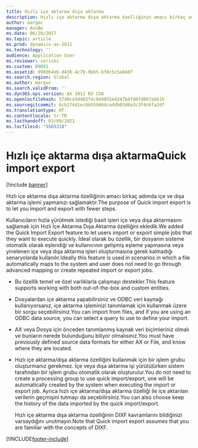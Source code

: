 ```yaml
---
title: Hızlı içe aktarma dışa aktarma
description: Hızlı içe aktarma dışa aktarma özelliğinin amacı birkaç adımda içe ve dışa aktarma işlemi yapmanızı sağlamaktır.
author: margoc
manager: AnnBe
ms.date: 06/20/2017
ms.topic: article
ms.prod: dynamics-ax-2012
ms.technology: ''
audience: Application User
ms.reviewer: sericks
ms.custom: 89041
ms.assetid: 990d64e6-d436-4c79-9bb5-bf8c5c5a048f
ms.search.region: Global
ms.author: margoc
ms.search.validFrom: ''
ms.dyn365.ops.version: AX 2012 R3 CU8
ms.openlocfilehash: 57d0ce9d483f4c849855e4247b4fd0fd067abb1b
ms.sourcegitcommit: 6cb174d1ec8b55946dca4db03d6a3c3f4c6fa2df
ms.translationtype: HT
ms.contentlocale: tr-TR
ms.lasthandoff: 03/09/2021
ms.locfileid: "5565318"
---
```

# <a name="quick-import-export"></a><span data-ttu-id="3b615-103">Hızlı içe aktarma dışa aktarma</span><span class="sxs-lookup"><span data-stu-id="3b615-103">Quick import export</span></span>

[!include [banner](../../includes/banner.md)]

<span data-ttu-id="3b615-104">Hızlı içe aktarma dışa aktarma özelliğinin amacı birkaç adımda içe ve dışa aktarma işlemi yapmanızı sağlamaktır.</span><span class="sxs-lookup"><span data-stu-id="3b615-104">The purpose of Quick import export is to let you import and export with fewer steps.</span></span>

<span data-ttu-id="3b615-105">Kullanıcıların hızla yürütmek istediği basit işleri içe veya dışa aktarmasını sağlamak için Hızlı İçe Aktarma Dışa Aktarma özelliğini ekledik.</span><span class="sxs-lookup"><span data-stu-id="3b615-105">We added the Quick Import Export feature to let users import or export simple jobs that they want to execute quickly.</span></span> <span data-ttu-id="3b615-106">İdeal olarak bu özellik, bir dosyanın sisteme otomatik olarak eşlendiği ve kullanıcının gelişmiş eşleme yapmasına veya yinelenen içe veya dışa aktarma işleri oluşturmasına gerek kalmadığı senaryolarda kullanılır.</span><span class="sxs-lookup"><span data-stu-id="3b615-106">Ideally this feature is used in scenarios in which a file automatically maps to the system and user does not need to go through advanced mapping or create repeated import or export jobs.</span></span>

- <span data-ttu-id="3b615-107">Bu özellik temel ve özel varlıklarla çalışmayı destekler.</span><span class="sxs-lookup"><span data-stu-id="3b615-107">This feature supports working with both out-of-the-box and custom entities.</span></span>
- <span data-ttu-id="3b615-108">Dosyalardan içe aktarma yapabilirsiniz ve ODBC veri kaynağı kullanıyorsanız, içe aktarma işleminizi tanımlamak için kullanmak üzere bir sorgu seçebilirsiniz.</span><span class="sxs-lookup"><span data-stu-id="3b615-108">You can import from files, and if you are using an ODBC data source, you can select a query to use to define your import.</span></span>
- <span data-ttu-id="3b615-109">AX veya Dosya için önceden tanımlanmış kaynak veri biçimleriniz olmalı ve bunların nerede bulunduğunu biliyor olmalısınız.</span><span class="sxs-lookup"><span data-stu-id="3b615-109">You must have previously defined source data formats for either AX or File, and know where they are located.</span></span>
- <span data-ttu-id="3b615-110">Hızlı içe aktarma/dışa aktarma özelliğini kullanmak için bir işlem grubu oluşturmanız gerekmez. İçe veya dışa aktarma işi yürütülürken sistem tarafından bir işlem grubu otomatik olarak oluşturulur.</span><span class="sxs-lookup"><span data-stu-id="3b615-110">You do not need to create a processing group to use quick import/export, one will be automatically created by the system when executing the import or export job.</span></span> <span data-ttu-id="3b615-111">Ayrıca hızlı içe aktarma/dışa aktarma özelliği ile içe aktarılan verilerin geçmişini tutmayı da seçebilirsiniz.</span><span class="sxs-lookup"><span data-stu-id="3b615-111">You can also choose keep the history of the data imported by the quick import/export.</span></span>

  <span data-ttu-id="3b615-112">Hızlı içe aktarma dışa aktarma özelliğinin DIXF kavramlarını bildiğinizi varsaydığını unutmayın.</span><span class="sxs-lookup"><span data-stu-id="3b615-112">Note that Quick import export assumes that you are familiar with the concepts of DIXF.</span></span>





[!INCLUDE[footer-include](../../../../includes/footer-banner.md)]